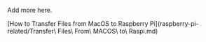 Add more here.

[How to Transfer Files from MacOS to Raspberry Pi](raspberry-pi-related/Transfer\ Files\ From\ MACOS\ to\ Raspi.md)
